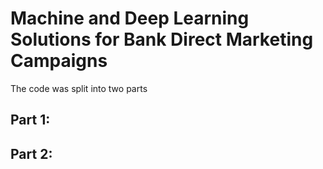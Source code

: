 # Machine and Deep Learning Solutions for Bank Direct Marketing Campaigns
The code was split into two parts
## Part 1: 

## Part 2:
